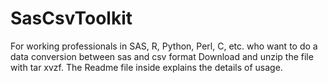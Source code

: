 # SasCsvToolkit
For working professionals in SAS, R, Python, Perl, C, etc. who want to do a data conversion between sas and csv format
Download and unzip the file with tar xvzf. The Readme file inside explains the details of usage.
